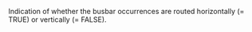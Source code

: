 Indication of whether the busbar occurrences are routed horizontally (= TRUE) or vertically (= FALSE).